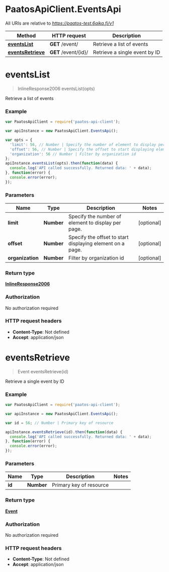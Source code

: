 # PaatosApiClient.EventsApi

All URIs are relative to *https://paatos-test.6aika.fi/v1*

Method | HTTP request | Description
------------- | ------------- | -------------
[**eventsList**](EventsApi.md#eventsList) | **GET** /event/ | Retrieve a list of events
[**eventsRetrieve**](EventsApi.md#eventsRetrieve) | **GET** /event/{id}/ | Retrieve a single event by ID


<a name="eventsList"></a>
# **eventsList**
> InlineResponse2006 eventsList(opts)

Retrieve a list of events

### Example
```javascript
var PaatosApiClient = require('paatos-api-client');

var apiInstance = new PaatosApiClient.EventsApi();

var opts = { 
  'limit': 56, // Number | Specify the number of element to display per page.
  'offset': 56, // Number | Specify the offset to start displaying element on a page.
  'organization': 56 // Number | Filter by organization id
};
apiInstance.eventsList(opts).then(function(data) {
  console.log('API called successfully. Returned data: ' + data);
}, function(error) {
  console.error(error);
});

```

### Parameters

Name | Type | Description  | Notes
------------- | ------------- | ------------- | -------------
 **limit** | **Number**| Specify the number of element to display per page. | [optional] 
 **offset** | **Number**| Specify the offset to start displaying element on a page. | [optional] 
 **organization** | **Number**| Filter by organization id | [optional] 

### Return type

[**InlineResponse2006**](InlineResponse2006.md)

### Authorization

No authorization required

### HTTP request headers

 - **Content-Type**: Not defined
 - **Accept**: application/json

<a name="eventsRetrieve"></a>
# **eventsRetrieve**
> Event eventsRetrieve(id)

Retrieve a single event by ID

### Example
```javascript
var PaatosApiClient = require('paatos-api-client');

var apiInstance = new PaatosApiClient.EventsApi();

var id = 56; // Number | Primary key of resource

apiInstance.eventsRetrieve(id).then(function(data) {
  console.log('API called successfully. Returned data: ' + data);
}, function(error) {
  console.error(error);
});

```

### Parameters

Name | Type | Description  | Notes
------------- | ------------- | ------------- | -------------
 **id** | **Number**| Primary key of resource | 

### Return type

[**Event**](Event.md)

### Authorization

No authorization required

### HTTP request headers

 - **Content-Type**: Not defined
 - **Accept**: application/json

